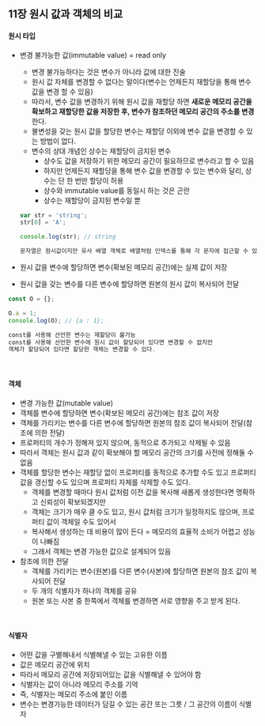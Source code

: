 ## 11장 원시 값과 객체의 비교

#### 원시 타입

- 변경 불가능한 값(immutable value) = read only

  - 변경 불가능하다는 것은 변수가 아니라 값에 대한 진술
  - 원시 값 자체를 변경할 수 없다는 말이다(변수는 언제든지 재할당을 통해 변수 값을 변경 할 수 있음)
  - 따라서, 변수 값을 변경하기 위해 원시 값을 재할당 하면 **새로운 메모리 공간을 확보하고 재할당한 값을 저장한 후, 변수가 참조하던 메모리 공간의 주소를 변경**한다.
  - 불변성을 갖는 원시 값을 할당한 변수는 재할당 이외에 변수 값을 변경할 수 있는 방법이 없다.
  - 변수의 상대 개념인 상수는 재할당이 금지된 변수
    - 상수도 값을 저장하기 위한 메모리 공간이 필요하므로 변수라고 할 수 있음
    - 하지만 언제든지 재할당을 통해 변수 값을 변경할 수 있는 변수와 달리, 상수는 단 한 번만 할당이 허용
    - 상수와 immutable value를 동일시 하는 것은 곤란
    - 상수는 재할당이 금지된 변수일 뿐

  ```javascript
  var str = 'string';
  str[0] = 'A';
  
  console.log(str); // string
  
  문자열은 원시값이지만 유사 배열 객체로 배열처럼 인덱스를 통해 각 문자에 접근할 수 있고 에러가 발생하지 않지만, 문자 변경이 반영되지는 않는다.
  ```

- 원시 값을 변수에 할당하면 변수(확보된 메모리 공간)에는 실제 값이 저장
- 원시 값을 갖는 변수를 다른 변수에 할당하면 원본의 원시 값이 복사되어 전달

```javascript
const O = {};

O.a = 1;
console.log(O); // {a : 1};

const를 사용해 선언한 변수는 재할당이 불가능
const를 사용해 선언한 변수에 원시 값이 할당되어 있다면 변경할 수 없지만
객체가 할당되어 있다면 할당한 객체는 변경할 수 있다.
```

<br>

#### 객체

- 변경 가능한 값(mutable value)
- 객체를 변수에 할당하면 변수(확보된 메모리 공간)에는 참조 값이 저장
- 객체를 가리키는 변수를 다른 변수에 할당하면 원본의 참조 값이 복사되어 전달(참조에 의한 전달)
- 프로퍼티의 개수가 정해져 있지 않으며, 동적으로 추가되고 삭제될 수 있음
- 따라서 객체는 원시 값과 같이 확보해야 할 메모리 공간의 크기를 사전에 정해둘 수 없음
- 객체를 할당한 변수는 재할당 없이 프로퍼티를 동적으로 추가할 수도 있고 프로퍼티 값을 갱신할 수도 있으며 프로퍼티 자체를 삭제할 수도 있다.
  - 객체를 변경할 때마다 원시 값처럼 이전 값을 복사해 새롭게 생성한다면 명확하고 신뢰성이 확보되겠지만
  - 객체는 크기가 매우 클 수도 있고, 원시 값처럼 크기가 일정하지도 않으며, 프로퍼티 값이 객체일 수도 있어서
  - 복사해서 생성하는 데 비용이 많이 든다 = 메모리의 효율적 소비가 어렵고 성능이 나빠짐
  - 그래서 객체는 변경 가능한 값으로 설계되어 있음
- 참조에 의한 전달
  - 객체를 가리키는 변수(원본)를 다른 변수(사본)에 할당하면 원본의 참조 값이 복사되어 전달
  - 두 개의 식별자가 하나의 객체를 공유
  - 원본 또는 사본 중 한쪽에서 객체를 변경하면 서로 영향을 주고 받게 된다.

<br>

#### 식별자

- 어떤 값을 구별해내서 식별해낼 수 있는 고유한 이름
- 값은 메모리 공간에 위치
- 따라서 메모리 공간에 저장되어있는 값을 식별해낼 수 있어야 함
- 식별자는 값이 아니라 메모리 주소를 기억
- 즉, 식별자는 메모리 주소에 붙인 이름
- 변수는 변경가능한 데이터가 담길 수 있는 공간 또는 그릇 / 그 공간의 이름이 식별자